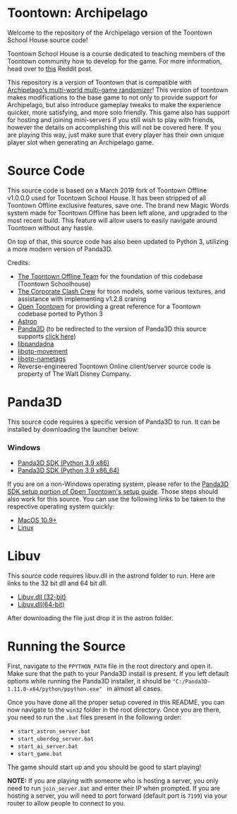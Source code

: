 # Toontown: Archipelago
Welcome to the repository of the Archipelago version of the Toontown School House source code!

Toontown School House is a course dedicated to teaching members of the Toontown community how to develop for the game. For more information, head over to [this](https://www.reddit.com/r/Toontown/comments/doszgg/toontown_school_house_learn_to_develop_for/) Reddit post.

This repository is a version of Toontown that is compatible with [Archipelago's multi-world multi-game randomizer](https://archipelago.gg)!
This version of toontown makes modifications to the base game to not only to provide support for Archipelago, but also introduce 
gameplay tweaks to make the experience quicker, more satisfying, and more solo friendly. This game also has support for hosting
and joining mini-servers if you still wish to play with friends, however the details on accomplishing this will not be covered here.
If you are playing this way, just make sure that every player has their own unique player slot when generating an Archipelago game.


# Source Code
This source code is based on a March 2019 fork of Toontown Offline v1.0.0.0 used for Toontown School House. It has been stripped of all Toontown Offline exclusive features, save one. The brand new Magic Words system made for Toontown Offline has been left alone, and upgraded to the most recent build. This feature will allow users to easily navigate around Toontown without any hassle.

On top of that, this source code has also been updated to Python 3, utilizing a more modern version of Panda3D. 

Credits:
* [The Toontown Offline Team](https://ttoffline.com) for the foundation of this codebase (Toontown Schoolhouse)
* [The Corporate Clash Crew](https://corporateclash.net) for toon models, some various textures, and assistance with implementing v1.2.8 craning
* [Open Toontown](https://github.com/open-toontown) for providing a great reference for a Toontown codebase ported to Python 3
* [Astron](https://github.com/Astron/Astron)
* [Panda3D](https://github.com/panda3d/panda3d)  (to be redirected to the version of Panda3D this source supports [click here](https://github.com/Astron/panda3d))  
* [libpandadna](https://github.com/loblao/libpandadna)
* [libotp-movement](https://github.com/jwcotejr/libotp-movement)
* [libotp-nametags](https://github.com/loblao/libotp-nametags)
* Reverse-engineered Toontown Online client/server source code is property of The Walt Disney Company.


# Panda3D
This source code requires a specific version of Panda3D to run. It can be installed by downloading the launcher below:

### Windows
- [Panda3D SDK (Python 3.9 x86)](https://mega.nz/file/6UsARa7R#pg5KgxW0NgkHEl_k0fK6NbBK8LfdEcDGZ6NsVeWwDKM)
- [Panda3D SDK (Python 3.9 x86_64)](https://mega.nz/file/uAMxEKqL#yQfS9UPpYHzKYDR5vq-LF5gxxLa6HUmxLUp65uzneVo)

If you are on a non-Windows operating system, please refer to the [Panda3D SDK setup portion of Open Toontown's setup guide](https://github.com/open-toontown/open-toontown/blob/develop/README.md#setup). Those steps should also work for this source. You can use the following links to be taken to the respective operating system quickly:
- [MacOS 10.9+](https://github.com/open-toontown/open-toontown/blob/develop/README.md#macos-109)
- [Linux](https://github.com/open-toontown/open-toontown/blob/develop/README.md#linux-building-your-own)


# Libuv 
This source code requires libuv.dll in the astrond folder to run. Here are links to the 32 bit dll and 64 bit dll.

- [Libuv.dll (32-bit)](https://cdn.discordapp.com/attachments/638485243560460309/640339222682664973/libuv.dll)
- [Libuv.dll(64-bit)](https://cdn.discordapp.com/attachments/638485243560460309/640339153346887696/libuv.dll)


After downloading the file just drop it in the astron folder.

# Running the Source

First, navigate to the `PPYTHON_PATH` file in the root directory and open it. Make sure that the path to your Panda3D install is present. If you left default options while running the Panda3D installer, it should be `"C:/Panda3D-1.11.0-x64/python/ppython.exe"
` in almost all cases.

Once you have done all the proper setup covered in this README, you can now navigate to the `win32` folder in the root directory.
Once you are there, you need to run the `.bat` files present in the following order:
- `start_astron_server.bat`
- `start_uberdog_server.bat`
- `start_ai_server.bat`
- `start_game.bat`

The game should start up and you should be good to start playing!

**NOTE:** If you are playing with someone who is hosting a server, you only need to run `join_server.bat` and enter their IP when prompted.
If you are hosting a server, you will need to port forward (default port is `7199`) via your router to allow people to connect to you.
